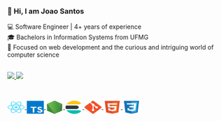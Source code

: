 ### 👋 Hi, I am Joao Santos

💻 Software Engineer | 4+ years of experience  
🎓 Bachelors in Information Systems from UFMG  
🚀 Focused on web development and the curious and intriguing world of computer science

<br>
<div>
  <a href="https://github.com/joaoSantos-bit">
  <img height="150em" src="https://github-readme-stats.vercel.app/api?username=joaoSantos-bit&show_icons=true&theme=material-palenight&include_all_commits=true&count_private=true"/>
  <img height="150em" src="https://github-readme-stats.vercel.app/api/top-langs/?username=joaoSantos-bit&layout=compact&langs_count=7&theme=material-palenight"/>
</div>
 
 ##
 
<div style="display: inline_block"><br>
  <img align="center" alt="Joao-React" height="30" width="40" src="https://raw.githubusercontent.com/devicons/devicon/master/icons/react/react-original.svg">
  <img align="center" alt="Joao-TS" height="30" width="40" src="https://raw.githubusercontent.com/devicons/devicon/master/icons/typescript/typescript-original.svg">
  <img align="center" alt="Joao-Node" height="30" width="40" src="https://raw.githubusercontent.com/devicons/devicon/master/icons/nodejs/nodejs-original.svg">
  <img align="center" alt="Joao-ES" height="30" width="40" src="https://raw.githubusercontent.com/devicons/devicon/master/icons/elasticsearch/elasticsearch-original.svg">
  <img align="center" alt="Joao-Git" height="30" width="40" src="https://raw.githubusercontent.com/devicons/devicon/master/icons/git/git-original.svg">
  <img align="center" alt="Joao-HTML" height="30" width="40" src="https://raw.githubusercontent.com/devicons/devicon/master/icons/html5/html5-original.svg">
  <img align="center" alt="Joao-CSS" height="30" width="40" src="https://raw.githubusercontent.com/devicons/devicon/master/icons/css3/css3-original.svg">
</div>
